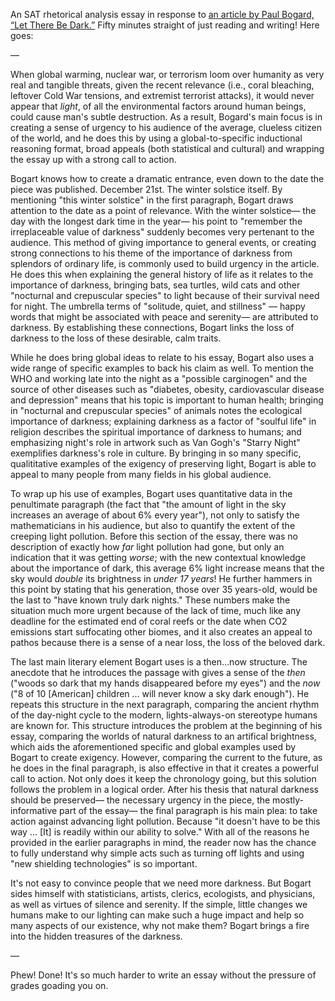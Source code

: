 An SAT rhetorical analysis essay in response to [an article by Paul Bogard, “Let There Be Dark.”][1] Fifty minutes straight of just reading and writing! Here goes:

&mdash;

When global warming, nuclear war, or terrorism loom over humanity as very real and tangible threats, given the recent relevance (i.e., coral bleaching, leftover Cold War tensions, and extremist terrorist attacks), it would never appear that *light*, of all the environmental factors around human beings, could cause man's subtle destruction. As a result, Bogard's main focus is in creating a sense of urgency to his audience of the average, clueless citizen of the world, and he does this by using a global-to-specific inductional reasoning format, broad appeals (both statistical and cultural) and wrapping the essay up with a strong call to action.

Bogart knows how to create a dramatic entrance, even down to the date the piece was published. December 21st. The winter solstice itself. By mentioning "this winter solstice" in the first paragraph, Bogart draws attention to the date as a point of relevance. With the winter solstice&mdash; the day with the longest dark time in the year&mdash; his point to "remember the irreplaceable value of darkness" suddenly becomes very pertenant to the audience. This method of giving importance to general events, or creating strong connections to his theme of the importance of darkness from splendors of ordinary life, is commonly used to build urgency in the article. He does this when explaining the general history of life as it relates to the importance of darkness, bringing bats, sea turtles, wild cats and other "nocturnal and crepuscular species" to light because of their survival need for night. The umbrella terms of "solitude, quiet, and stillness" &mdash; happy words that might be associated with peace and serenity&mdash; are attributed to darkness. By establishing these connections, Bogart links the loss of darkness to the loss of these desirable, calm traits.

While he does bring global ideas to relate to his essay, Bogart also uses a wide range of specific examples to back his claim as well. To mention the WHO and working late into the night as a "possible carginogen" and the source of other diseases such as "diabetes, obesity, cardiovascular disease and depression" means that his topic is important to human health; bringing in "nocturnal and crepuscular species" of animals notes the ecological importance of darkness; explaining darkness as a factor of "soulful life" in religion describes the spiritual importance of darkness to humans; and emphasizing night's role in artwork such as Van Gogh's "Starry Night" exemplifies darkness's role in culture. By bringing in so many specific, qualititative examples of the exigency of preserving light, Bogart is able to appeal to many people from many fields in his global audience. 

To wrap up his use of examples, Bogart uses quantitative data in the penultimate paragraph (the fact that "the amount of light in the sky increases an average of about 6% every year"), not only to satisfy the mathematicians in his audience, but also to quantify the extent of the creeping light pollution. Before this section of the essay, there was no description of exactly how *far* light pollution had gone, but only an indication that it was getting *worse*; with the new contextual knowledge about the importance of dark, this average 6% light increase means that the sky would *double* its brightness in *under 17 years*! He further hammers in this point by stating that his generation, those over 35 years-old, would be the last to "have known truly dark nights." These numbers make the situation much more urgent because of the lack of time, much like any deadline for the estimated end of coral reefs or the date when CO2 emissions start suffocating other biomes, and it also creates an appeal to pathos because there is a sense of a near loss, the loss of the beloved dark.

The last main literary element Bogart uses is a then&hellip;now structure. The anecdote that he introduces the passage with gives a sense of the *then* ("woods so dark that my hands disappeared before my eyes") and the *now* ("8 of 10 [American] children &hellip; will never know a sky dark enough"). He repeats this structure in the next paragraph, comparing the ancient rhythm of the day-night cycle to the modern, lights-always-on stereotype humans are known for. This structure introduces the problem at the beginning of his essay, comparing the worlds of natural darkness to an artifical brightness, which aids the aforementioned specific and global examples used by Bogart to create exigency. However, comparing the current to the future, as he does in the final paragraph, is also effective in that it creates a powerful call to action. Not only does it keep the chronology going, but this solution follows the problem in a logical order. After his thesis that natural darkness should be preserved&mdash; the necessary urgency in the piece, the mostly-informative part of the essay&mdash; the final paragraph is his main plea: to take action against advancing light pollution. Because "it doesn't have to be this way &hellip; [It] is readily within our ability to solve." With all of the reasons he provided in the earlier paragraphs in mind, the reader now has the chance to fully understand why simple acts such as turning off lights and using "new shielding technologies" is so important.

It's not easy to convince people that we need more darkness. But Bogart sides himself with statisticians, artists, clerics, ecologists, and physicians, as well as virtues of silence and serenity. If the simple, little changes we humans make to our lighting can make such a huge impact and help so many aspects of our existence, why not make them? Bogart brings a fire into the hidden treasures of the darkness.

&mdash;

Phew! Done! It's so much harder to write an essay without the pressure of grades goading you on.

[1]: https://collegereadiness.collegeboard.org/sample-questions/essay/1